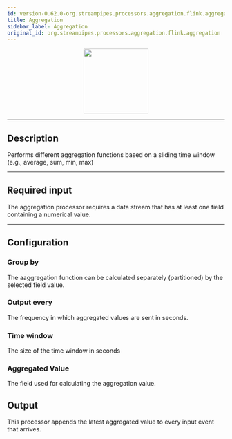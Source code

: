 ```yaml
---
id: version-0.62.0-org.streampipes.processors.aggregation.flink.aggregation
title: Aggregation
sidebar_label: Aggregation
original_id: org.streampipes.processors.aggregation.flink.aggregation
---
```




<p align="center"> 
    <img src="/img/pipeline-elements/org.streampipes.processors.aggregation.flink.aggregation/icon.png" width="150px;" class="pe-image-documentation"/>
</p>

***

## Description

Performs different aggregation functions based on a sliding time window (e.g., average, sum, min, max)

***

## Required input

The aggregation processor requires a data stream that has at least one field containing a numerical value.

***

## Configuration

### Group by
The aaggregation function can be calculated separately (partitioned) by the selected field value. 

### Output every
The frequency in which aggregated values are sent in seconds.

### Time window
The size of the time window in seconds

### Aggregated Value
The field used for calculating the aggregation value.

## Output

This processor appends the latest aggregated value to every input event that arrives.
